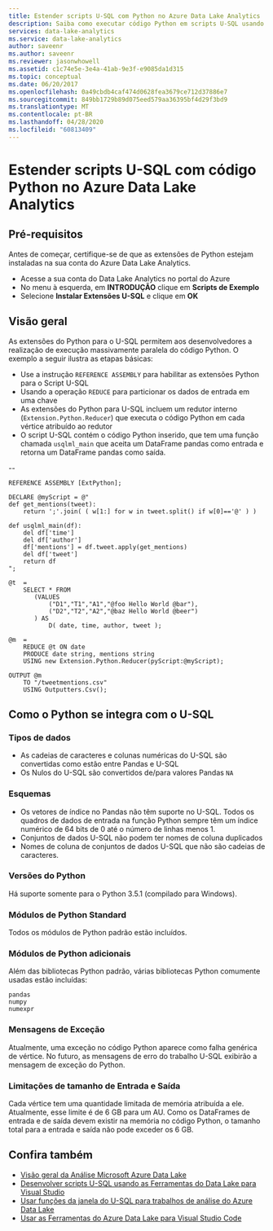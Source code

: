 ```yaml
---
title: Estender scripts U-SQL com Python no Azure Data Lake Analytics
description: Saiba como executar código Python em scripts U-SQL usando o Azure Data Lake Analytics
services: data-lake-analytics
ms.service: data-lake-analytics
author: saveenr
ms.author: saveenr
ms.reviewer: jasonwhowell
ms.assetid: c1c74e5e-3e4a-41ab-9e3f-e9085da1d315
ms.topic: conceptual
ms.date: 06/20/2017
ms.openlocfilehash: 0a49cbdb4caf474d0628fea3679ce712d37886e7
ms.sourcegitcommit: 849bb1729b89d075eed579aa36395bf4d29f3bd9
ms.translationtype: MT
ms.contentlocale: pt-BR
ms.lasthandoff: 04/28/2020
ms.locfileid: "60813409"
---
```

# <a name="extend-u-sql-scripts-with-python-code-in-azure-data-lake-analytics"></a>Estender scripts U-SQL com código Python no Azure Data Lake Analytics

## <a name="prerequisites"></a>Pré-requisitos

Antes de começar, certifique-se de que as extensões de Python estejam instaladas na sua conta do Azure Data Lake Analytics.

* Acesse a sua conta do Data Lake Analytics no portal do Azure
* No menu à esquerda, em **INTRODUÇÃO** clique em **Scripts de Exemplo**
* Selecione **Instalar Extensões U-SQL** e clique em **OK**

## <a name="overview"></a>Visão geral 

As extensões do Python para o U-SQL permitem aos desenvolvedores a realização de execução massivamente paralela do código Python. O exemplo a seguir ilustra as etapas básicas:

* Use a instrução `REFERENCE ASSEMBLY` para habilitar as extensões Python para o Script U-SQL
* Usando a operação `REDUCE` para particionar os dados de entrada em uma chave
* As extensões do Python para U-SQL incluem um redutor interno (`Extension.Python.Reducer`) que executa o código Python em cada vértice atribuído ao redutor
* O script U-SQL contém o código Python inserido, que tem uma função chamada `usqlml_main` que aceita um DataFrame pandas como entrada e retorna um DataFrame pandas como saída.

--

    REFERENCE ASSEMBLY [ExtPython];

    DECLARE @myScript = @"
    def get_mentions(tweet):
        return ';'.join( ( w[1:] for w in tweet.split() if w[0]=='@' ) )

    def usqlml_main(df):
        del df['time']
        del df['author']
        df['mentions'] = df.tweet.apply(get_mentions)
        del df['tweet']
        return df
    ";

    @t  = 
        SELECT * FROM 
           (VALUES
               ("D1","T1","A1","@foo Hello World @bar"),
               ("D2","T2","A2","@baz Hello World @beer")
           ) AS 
               D( date, time, author, tweet );

    @m  =
        REDUCE @t ON date
        PRODUCE date string, mentions string
        USING new Extension.Python.Reducer(pyScript:@myScript);

    OUTPUT @m
        TO "/tweetmentions.csv"
        USING Outputters.Csv();

## <a name="how-python-integrates-with-u-sql"></a>Como o Python se integra com o U-SQL

### <a name="datatypes"></a>Tipos de dados

* As cadeias de caracteres e colunas numéricas do U-SQL são convertidas como estão entre Pandas e U-SQL
* Os Nulos do U-SQL são convertidos de/para valores Pandas `NA`

### <a name="schemas"></a>Esquemas

* Os vetores de índice no Pandas não têm suporte no U-SQL. Todos os quadros de dados de entrada na função Python sempre têm um índice numérico de 64 bits de 0 até o número de linhas menos 1. 
* Conjuntos de dados U-SQL não podem ter nomes de coluna duplicados
* Nomes de coluna de conjuntos de dados U-SQL que não são cadeias de caracteres. 

### <a name="python-versions"></a>Versões do Python
Há suporte somente para o Python 3.5.1 (compilado para Windows). 

### <a name="standard-python-modules"></a>Módulos de Python Standard
Todos os módulos de Python padrão estão incluídos.

### <a name="additional-python-modules"></a>Módulos de Python adicionais
Além das bibliotecas Python padrão, várias bibliotecas Python comumente usadas estão incluídas:

    pandas
    numpy
    numexpr

### <a name="exception-messages"></a>Mensagens de Exceção
Atualmente, uma exceção no código Python aparece como falha genérica de vértice. No futuro, as mensagens de erro do trabalho U-SQL exibirão a mensagem de exceção do Python.

### <a name="input-and-output-size-limitations"></a>Limitações de tamanho de Entrada e Saída
Cada vértice tem uma quantidade limitada de memória atribuída a ele. Atualmente, esse limite é de 6 GB para um AU. Como os DataFrames de entrada e de saída devem existir na memória no código Python, o tamanho total para a entrada e saída não pode exceder os 6 GB.

## <a name="see-also"></a>Confira também
* [Visão geral da Análise Microsoft Azure Data Lake](data-lake-analytics-overview.md)
* [Desenvolver scripts U-SQL usando as Ferramentas do Data Lake para Visual Studio](data-lake-analytics-data-lake-tools-get-started.md)
* [Usar funções da janela do U-SQL para trabalhos de análise do Azure Data Lake](data-lake-analytics-use-window-functions.md)
* [Usar as Ferramentas do Azure Data Lake para Visual Studio Code](data-lake-analytics-data-lake-tools-for-vscode.md)

